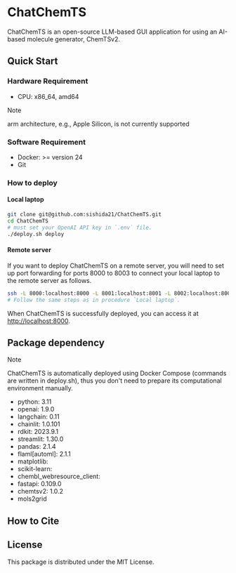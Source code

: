 # ChatChemTS

ChatChemTS is an open-source LLM-based GUI application for using an AI-based molecule generator, ChemTSv2. 

## Quick Start

### Hardware Requirement

- CPU: x86_64, amd64

>[!NOTE]
>arm architecture, e.g., Apple Silicon, is not currently supported

### Software Requirement

- Docker: >= version 24
- Git

### How to deploy

#### Local laptop
```bash
git clone git@github.com:sishida21/ChatChemTS.git
cd ChatChemTS
# must set your OpenAI API key in `.env` file.
./deploy.sh deploy
```

#### Remote server

If you want to deploy ChatChemTS on a remote server, you will need to set up port forwarding for ports 8000 to 8003 to connect your local laptop to the remote server as follows.
```bash
ssh -L 8000:localhost:8000 -L 8001:localhost:8001 -L 8002:localhost:8002 -L 8003:localhost:8003 YOUR_REMOTE_SERVER
# Follow the same steps as in procedure `Local laptop`.
```

When ChatChemTS is successfully deployed, you can access it at [http://localhost:8000](http://localhost:8000). 

## Package dependency

>[!NOTE]
>ChatChemTS is automatically deployed using Docker Compose (commands are written in deploy.sh), thus you don't need to prepare its computational environment manually.

- python: 3.11
- openai: 1.9.0
- langchain: 0.11
- chainlit: 1.0.101
- rdkit: 2023.9.1
- streamlit: 1.30.0
- pandas: 2.1.4
- flaml[automl]: 2.1.1
- matplotlib:
- scikit-learn:
- chembl_webresource_client:
- fastapi: 0.109.0
- chemtsv2: 1.0.2
- mols2grid


## How to Cite

## License

This package is distributed under the MIT License.
